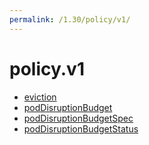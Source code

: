 ```yaml
---
permalink: /1.30/policy/v1/
---
```


# policy.v1



* [eviction](eviction.md)
* [podDisruptionBudget](podDisruptionBudget.md)
* [podDisruptionBudgetSpec](podDisruptionBudgetSpec.md)
* [podDisruptionBudgetStatus](podDisruptionBudgetStatus.md)